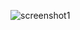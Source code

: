 

![screenshot1]("https://github.com/shivamkumar12345/ecommerce_analysis/blob/main/screenshots/img1.png")

